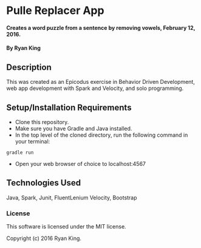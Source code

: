 # Pulle Replacer App

#### Creates a word puzzle from a sentence by removing vowels, February 12, 2016.

#### By Ryan King

## Description

This was created as an Epicodus exercise in Behavior Driven Development, web app development with Spark and Velocity, and solo programming.

## Setup/Installation Requirements

* Clone this repository.
* Make sure you have Gradle and Java installed.
* In the top level of the cloned directory, run the following command in your terminal:

`gradle run`

* Open your web browser of choice to localhost:4567

## Technologies Used

Java, Spark, Junit, FluentLenium Velocity, Bootstrap

### License

This software is licensed under the MIT license.

Copyright (c) 2016 Ryan King.
